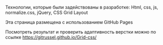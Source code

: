 
Технологии, которые были задействованы в разработке: Html, css, js, normalize.css, jQuery, CSS Grid Layout

Эта страница размещена с использованием GitHub Pages

Посмотреть результат и проверить адаптивность верстки можно по ссылке https://gitrussel.github.io/Grid-css/
